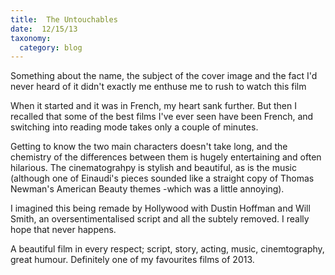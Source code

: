 ```yaml
---
title:  The Untouchables
date:  12/15/13
taxonomy:
  category: blog
---
```


Something about the name, the subject of the cover image and the fact I'd never heard of it didn't exactly me enthuse me to rush to watch this film   

When it started and it was in French, my heart sank further.   But then I recalled that some of the best films I've ever seen have been French, and switching into reading mode takes only a couple of minutes.  

Getting to know the two main characters doesn't take long, and the chemistry of the differences between them is hugely entertaining and often hilarious.  The cinematograhpy is stylish and beautiful, as is the music (although one of Einaudi's pieces sounded like a straight copy of Thomas Newman's American Beauty themes -which was a little annoying).   

I imagined this being remade by Hollywood with Dustin Hoffman and Will Smith, an oversentimentalised script and all the subtely removed.  I really hope that never happens.

A beautiful film in every respect; script, story, acting, music, cinemtography, great humour. Definitely one of my favourites films of 2013.